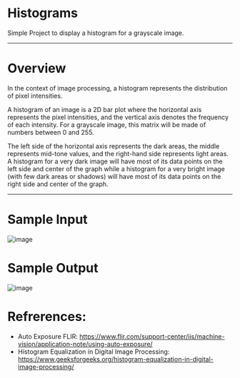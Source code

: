 # Histograms
Simple Project to display a histogram for a grayscale image.

-----------------------------------------------------------

# Overview

In the context of image processing, a histogram represents the distribution of pixel intensities.

A histogram of an image is a 2D bar plot where the horizontal axis represents the pixel intensities, and the vertical axis denotes the frequency of each intensity.
For a grayscale image, this matrix will be made of numbers between 0 and 255.

The left side of the horizontal axis represents the dark areas, the middle represents mid-tone values, and the right-hand side represents light areas.
A histogram for a very dark image will have most of its data points on the left side and center of the graph while a histogram for a very bright image (with few dark areas or shadows) will have most of its data points on the right side and center of the graph.

-----------------------------------------------------------
# Sample Input

![image](https://github.com/ianmparker/Histograms/assets/18231849/44fc74d2-900e-4a73-a883-86c7e1051efb)

# Sample Output
![image](https://github.com/ianmparker/Histograms/assets/18231849/30a52041-02d9-4bdc-9b1b-b1a69f87f3fc)


# Refrerences: 
  - Auto Exposure FLIR: https://www.flir.com/support-center/iis/machine-vision/application-note/using-auto-exposure/
  - Histogram Equalization in Digital Image Processing: https://www.geeksforgeeks.org/histogram-equalization-in-digital-image-processing/
